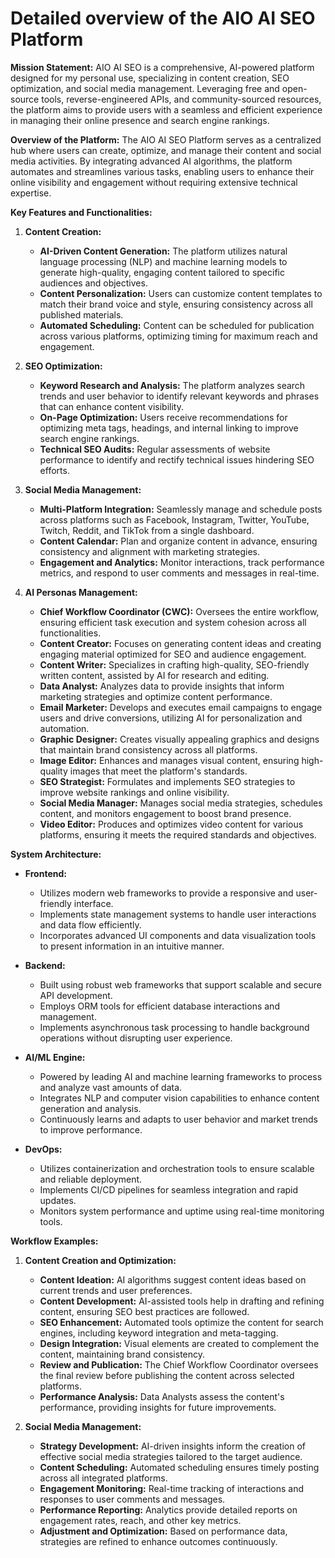 # **Detailed overview** of the AIO AI SEO Platform

**Mission Statement:**
AIO AI SEO is a comprehensive, AI-powered platform designed for my personal use, specializing in content creation, SEO optimization, and social media management. Leveraging free and open-source tools, reverse-engineered APIs, and community-sourced resources, the platform aims to provide users with a seamless and efficient experience in managing their online presence and search engine rankings.

**Overview of the Platform:**
The AIO AI SEO Platform serves as a centralized hub where users can create, optimize, and manage their content and social media activities. By integrating advanced AI algorithms, the platform automates and streamlines various tasks, enabling users to enhance their online visibility and engagement without requiring extensive technical expertise.

**Key Features and Functionalities:**

1. **Content Creation:**
   - **AI-Driven Content Generation:** The platform utilizes natural language processing (NLP) and machine learning models to generate high-quality, engaging content tailored to specific audiences and objectives.
   - **Content Personalization:** Users can customize content templates to match their brand voice and style, ensuring consistency across all published materials.
   - **Automated Scheduling:** Content can be scheduled for publication across various platforms, optimizing timing for maximum reach and engagement.

2. **SEO Optimization:**
   - **Keyword Research and Analysis:** The platform analyzes search trends and user behavior to identify relevant keywords and phrases that can enhance content visibility.
   - **On-Page Optimization:** Users receive recommendations for optimizing meta tags, headings, and internal linking to improve search engine rankings.
   - **Technical SEO Audits:** Regular assessments of website performance to identify and rectify technical issues hindering SEO efforts.

3. **Social Media Management:**
   - **Multi-Platform Integration:** Seamlessly manage and schedule posts across platforms such as Facebook, Instagram, Twitter, YouTube, Twitch, Reddit, and TikTok from a single dashboard.
   - **Content Calendar:** Plan and organize content in advance, ensuring consistency and alignment with marketing strategies.
   - **Engagement and Analytics:** Monitor interactions, track performance metrics, and respond to user comments and messages in real-time.

4. **AI Personas Management:**
   - **Chief Workflow Coordinator (CWC):** Oversees the entire workflow, ensuring efficient task execution and system cohesion across all functionalities.
   - **Content Creator:** Focuses on generating content ideas and creating engaging material optimized for SEO and audience engagement.
   - **Content Writer:** Specializes in crafting high-quality, SEO-friendly written content, assisted by AI for research and editing.
   - **Data Analyst:** Analyzes data to provide insights that inform marketing strategies and optimize content performance.
   - **Email Marketer:** Develops and executes email campaigns to engage users and drive conversions, utilizing AI for personalization and automation.
   - **Graphic Designer:** Creates visually appealing graphics and designs that maintain brand consistency across all platforms.
   - **Image Editor:** Enhances and manages visual content, ensuring high-quality images that meet the platform's standards.
   - **SEO Strategist:** Formulates and implements SEO strategies to improve website rankings and online visibility.
   - **Social Media Manager:** Manages social media strategies, schedules content, and monitors engagement to boost brand presence.
   - **Video Editor:** Produces and optimizes video content for various platforms, ensuring it meets the required standards and objectives.

**System Architecture:**

- **Frontend:**
  - Utilizes modern web frameworks to provide a responsive and user-friendly interface.
  - Implements state management systems to handle user interactions and data flow efficiently.
  - Incorporates advanced UI components and data visualization tools to present information in an intuitive manner.

- **Backend:**
  - Built using robust web frameworks that support scalable and secure API development.
  - Employs ORM tools for efficient database interactions and management.
  - Implements asynchronous task processing to handle background operations without disrupting user experience.

- **AI/ML Engine:**
  - Powered by leading AI and machine learning frameworks to process and analyze vast amounts of data.
  - Integrates NLP and computer vision capabilities to enhance content generation and analysis.
  - Continuously learns and adapts to user behavior and market trends to improve performance.

- **DevOps:**
  - Utilizes containerization and orchestration tools to ensure scalable and reliable deployment.
  - Implements CI/CD pipelines for seamless integration and rapid updates.
  - Monitors system performance and uptime using real-time monitoring tools.

**Workflow Examples:**

1. **Content Creation and Optimization:**
   - **Content Ideation:** AI algorithms suggest content ideas based on current trends and user preferences.
   - **Content Development:** AI-assisted tools help in drafting and refining content, ensuring SEO best practices are followed.
   - **SEO Enhancement:** Automated tools optimize the content for search engines, including keyword integration and meta-tagging.
   - **Design Integration:** Visual elements are created to complement the content, maintaining brand consistency.
   - **Review and Publication:** The Chief Workflow Coordinator oversees the final review before publishing the content across selected platforms.
   - **Performance Analysis:** Data Analysts assess the content's performance, providing insights for future improvements.

2. **Social Media Management:**
   - **Strategy Development:** AI-driven insights inform the creation of effective social media strategies tailored to the target audience.
   - **Content Scheduling:** Automated scheduling ensures timely posting across all integrated platforms.
   - **Engagement Monitoring:** Real-time tracking of interactions and responses to user comments and messages.
   - **Performance Reporting:** Analytics provide detailed reports on engagement rates, reach, and other key metrics.
   - **Adjustment and Optimization:** Based on performance data, strategies are refined to enhance outcomes continuously.
